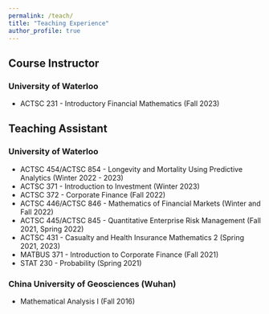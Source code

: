 ```yaml
---
permalink: /teach/
title: "Teaching Experience"
author_profile: true
---
```


<h2>Course Instructor</h2>
<h3>University of Waterloo</h3>

* ACTSC 231 - Introductory Financial Mathematics (Fall 2023)


<h2>Teaching Assistant</h2>
<h3>University of Waterloo</h3>

* ACTSC 454/ACTSC 854 - Longevity and Mortality Using Predictive Analytics (Winter 2022 - 2023)
* ACTSC 371 - Introduction to Investment (Winter 2023)
* ACTSC 372 - Corporate Finance (Fall 2022)
* ACTSC 446/ACTSC 846 - Mathematics of Financial Markets (Winter and Fall 2022)
* ACTSC 445/ACTSC 845 - Quantitative Enterprise Risk Management (Fall 2021, Spring 2022)
* ACTSC 431 - Casualty and Health Insurance Mathematics 2 (Spring 2021, 2023)
* MATBUS 371 - Introduction to Corporate Finance (Fall 2021)
* STAT 230 - Probability (Spring 2021)

<h3>China University of Geosciences (Wuhan)</h3>

* Mathematical Analysis I (Fall 2016)
